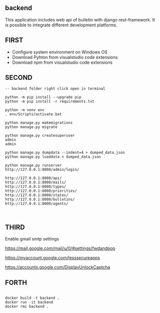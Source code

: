 ## backend

This application includes web api of bulletin with django rest-framework. It is possible to integrate different development platforms.

## FIRST

* Configure system environment on Windows OS
* Download Pyhton from visualstudio code extensions
* Download npm from visualstudio code extensions

## SECOND

```
-- backend folder right click open in terminal

python -m pip install --upgrade pip
python -m pip install -r requirements.txt

python -m venv env
. env/Scripts/activate.bat

python manage.py makemigrations
python manage.py migrate

python manage.py createsuperuser
admin
admin

python manage.py dumpdata --indent=4 > dumped_data.json
python manage.py loaddata < dumped_data.json

python manage.py runserver
http://127.0.0.1:8000/admin/login/

http://127.0.0.1:8000/api/
http://127.0.0.1:8000/mails/
http://127.0.0.1:8000/types/
http://127.0.0.1:8000/priorities/
http://127.0.0.1:8000/states/
http://127.0.0.1:8000/bulletins/
http://127.0.0.1:8000/agents/



```


## THIRD

Enable gmail smtp settings

https://mail.google.com/mail/u/0/#settings/fwdandpop

https://myaccount.google.com/lesssecureapps

https://accounts.google.com/DisplayUnlockCaptcha



## FORTH

```

docker build -t backend .
docker run -it backend
docker rmi backend .

```
